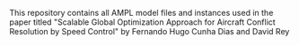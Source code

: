 This repository contains all AMPL model files and instances used in the paper titled "Scalable Global Optimization Approach for Aircraft Conflict Resolution by Speed Control" by Fernando Hugo Cunha Dias and David Rey
